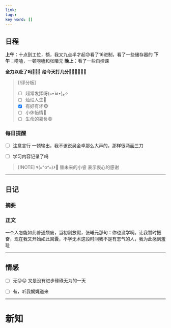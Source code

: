 ```yaml
---
link: 
tags: 
key word: []
---
```


## 日程
**上午**：十点到工位，额，我又九点半才起😓看了16进制，看了一些储存器的
**下午**：唠嗑，一顿唠嗑和张曦元
**晚上**：看了一些自控课

**全力以赴了吗🐒🐒🐒**
**给今天打几分🐻‍❄️🐻‍❄️🐻‍❄️**

> [!评分板]
> - [ ] 超常发挥呀(๑•̀ㅂ•́)و✧
> - [ ] 灿烂人生🌊
> - [x] 有好有坏🐵
> - [ ] 小休怡情🤠
> - [ ] 生命的辜负😩

### 每日提醒
- [ ] 注意言行
一顿输出，我不该说吴金卓那么大声的，那样很两面三刀
- [ ] 学习内容记录了吗


> [!NOTE] ٩(๑^o^๑)۶🎉
>替未来的小睿
>表示衷心的感谢

---
## 日记
### 摘要

### 正文
一个人怎能如此普通颓废，当初刚放假，张曦元那句：你也没学啊。让我暂时振奋，现在我又开始如此窝囊，不学无术这段时间我不是有志气的人，我为此感到羞耻

---


## 情感
- [ ] 无😔😔
 又是没有进步碌碌无为的一天
- [ ] 有，听我娓娓道来


---

# 新知



